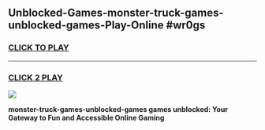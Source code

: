 
## Unblocked-Games-monster-truck-games-unblocked-games-Play-Online #wr0gs
<h3>
<a href="https://news.freeplayer.one?title=monster-truck-games-unblocked-games&ref=3">CLICK TO PLAY</a></h3>
<hr>

<h3>
<a href="https://news.freeplayer.one?title=monster-truck-games-unblocked-games&ref=3">CLICK 2 PLAY</a>
  
</h3>

<a href="https://news.freeplayer.one?title=monster-truck-games-unblocked-games&ref=3"><img src="https://clearcache.store/games.png"></a>


**monster-truck-games-unblocked-games games unblocked: Your Gateway to Fun and Accessible Online Gaming**
